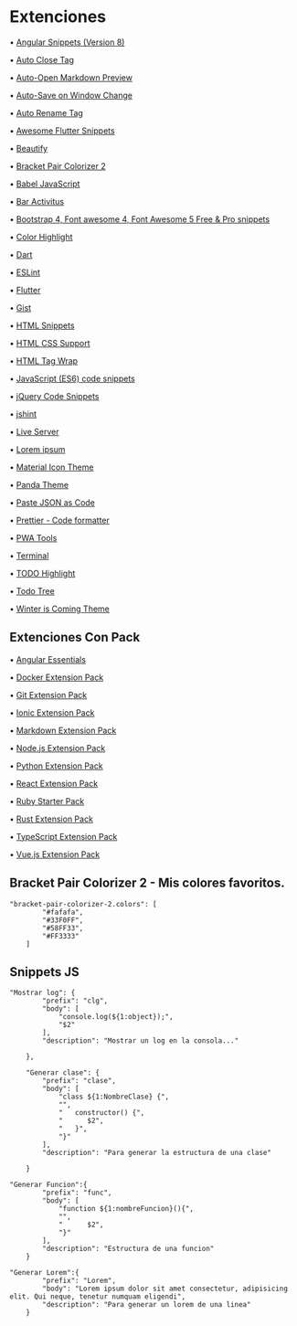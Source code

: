 # Extenciones

• [Angular Snippets (Version 8)](https://marketplace.visualstudio.com/items?itemName=johnpapa.Angular2)

• [Auto Close Tag](https://marketplace.visualstudio.com/items?itemName=formulahendry.auto-close-tag)

• [Auto-Open Markdown Preview](https://marketplace.visualstudio.com/items?itemName=hnw.vscode-auto-open-markdown-preview)

• [Auto-Save on Window Change](https://marketplace.visualstudio.com/items?itemName=mcright.auto-save)

• [Auto Rename Tag](https://marketplace.visualstudio.com/items?itemName=formulahendry.auto-rename-tag)

• [Awesome Flutter Snippets](https://marketplace.visualstudio.com/items?itemName=Nash.awesome-flutter-snippets)

• [Beautify](https://marketplace.visualstudio.com/items?itemName=HookyQR.beautify)

• [Bracket Pair Colorizer 2](https://marketplace.visualstudio.com/items?itemName=CoenraadS.bracket-pair-colorizer-2)

• [Babel JavaScript](https://marketplace.visualstudio.com/items?itemName=mgmcdermott.vscode-language-babel)

• [Bar Activitus](https://marketplace.visualstudio.com/items?itemName=Gruntfuggly.activitusbar)

• [Bootstrap 4, Font awesome 4, Font Awesome 5 Free & Pro snippets](https://marketplace.visualstudio.com/items?itemName=thekalinga.bootstrap4-vscode)

• [Color Highlight](https://marketplace.visualstudio.com/items?itemName=naumovs.color-highlight)

• [Dart](https://marketplace.visualstudio.com/items?itemName=Dart-Code.dart-code)

• [ESLint](https://marketplace.visualstudio.com/items?itemName=dbaeumer.vscode-eslint)

• [Flutter](https://marketplace.visualstudio.com/items?itemName=Dart-Code.flutter)

• [Gist](https://marketplace.visualstudio.com/items?itemName=kenhowardpdx.vscode-gist)

• [HTML Snippets](https://marketplace.visualstudio.com/items?itemName=abusaidm.html-snippets)

• [HTML CSS Support](https://marketplace.visualstudio.com/items?itemName=ecmel.vscode-html-css)

• [HTML Tag Wrap](https://marketplace.visualstudio.com/items?itemName=bradgashler.htmltagwrap)

• [JavaScript (ES6) code snippets](https://marketplace.visualstudio.com/items?itemName=xabikos.JavaScriptSnippets)

• [jQuery Code Snippets](https://marketplace.visualstudio.com/items?itemName=donjayamanne.jquerysnippets)

• [jshint](https://marketplace.visualstudio.com/items?itemName=dbaeumer.jshint)

• [Live Server](https://marketplace.visualstudio.com/items?itemName=ritwickdey.LiveServer)

• [Lorem ipsum](https://marketplace.visualstudio.com/items?itemName=Tyriar.lorem-ipsum)

• [Material Icon Theme](https://marketplace.visualstudio.com/items?itemName=PKief.material-icon-theme)

• [Panda Theme](https://marketplace.visualstudio.com/items?itemName=tinkertrain.theme-panda)

• [Paste JSON as Code](https://marketplace.visualstudio.com/items?itemName=quicktype.quicktype)

• [Prettier - Code formatter](https://marketplace.visualstudio.com/items?itemName=esbenp.prettier-vscode)

• [PWA Tools](https://marketplace.visualstudio.com/items?itemName=johnpapa.pwa-tools)

• [Terminal](https://marketplace.visualstudio.com/items?itemName=formulahendry.terminal)

• [TODO Highlight](https://marketplace.visualstudio.com/items?itemName=wayou.vscode-todo-highlight)

• [Todo Tree](https://marketplace.visualstudio.com/items?itemName=Gruntfuggly.todo-tree)

• [Winter is Coming Theme](https://marketplace.visualstudio.com/items?itemName=johnpapa.winteriscoming)

## Extenciones Con Pack

• [Angular Essentials](https://marketplace.visualstudio.com/items?itemName=johnpapa.angular-essentials)

• [Docker Extension Pack](https://marketplace.visualstudio.com/items?itemName=formulahendry.docker-extension-pack)

• [Git Extension Pack](https://marketplace.visualstudio.com/items?itemName=donjayamanne.git-extension-pack)

• [Ionic Extension Pack](https://marketplace.visualstudio.com/items?itemName=loiane.ionic-extension-pack)

• [Markdown Extension Pack](https://marketplace.visualstudio.com/items?itemName=LeoJhonSong.markdown-extension-pack)

• [Node.js Extension Pack](https://marketplace.visualstudio.com/items?itemName=waderyan.nodejs-extension-pack)

• [Python Extension Pack](https://marketplace.visualstudio.com/items?itemName=donjayamanne.python-extension-pack)

• [React Extension Pack](https://marketplace.visualstudio.com/items?itemName=jawandarajbir.react-vscode-extension-pack)

• [Ruby Starter Pack](https://marketplace.visualstudio.com/items?itemName=HookyQR.ruby-starter)

• [Rust Extension Pack](https://marketplace.visualstudio.com/items?itemName=swellaby.rust-pack)

• [TypeScript Extension Pack](https://marketplace.visualstudio.com/items?itemName=loiane.ts-extension-pack)

• [Vue.js Extension Pack](https://marketplace.visualstudio.com/items?itemName=mubaidr.vuejs-extension-pack)

## Bracket Pair Colorizer 2 - Mis colores favoritos.

```
"bracket-pair-colorizer-2.colors": [
        "#fafafa",
        "#33F0FF",
        "#58FF33",
        "#FF3333"
    ]
```

## Snippets JS
```
"Mostrar log": {
		"prefix": "clg",
		"body": [
			"console.log(${1:object});", 
			"$2"
		],
		"description": "Mostrar un log en la consola..."

	},
```
```
	"Generar clase": {
		"prefix": "clase",
		"body": [
			"class ${1:NombreClase} {",
			"",
			"   constructor() {",
			"      $2",
			"   }",	
			"}"
		],
		"description": "Para generar la estructura de una clase"

	}
```

```
"Generar Funcion":{
		"prefix": "func",
		"body": [
			"function ${1:nombreFuncion}(){",
			"",
			"      $2",
			"}"
		],
		"description": "Estructura de una funcion"
	}
```
```
"Generar Lorem":{
		"prefix": "Lorem",
		"body": "Lorem ipsum dolor sit amet consectetur, adipisicing elit. Qui neque, tenetur numquam eligendi",
		"description": "Para generar un lorem de una linea"
	}
```
